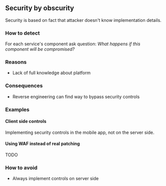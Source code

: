 ## Security by obscurity

Security is based on fact that attacker doesn't know implementation details.

### How to detect

For each service's component ask question: _What happens if this component will be compromised?_

### Reasons

* Lack of full knowledge about platform

### Consequences

* Reverse engineering can find way to bypass security controls 

### Examples

#### Client side controls

Implementing security controls in the mobile app, not on the server side.

#### Using WAF instead of real patching

TODO

### How to avoid

* Always implement controls on server side
